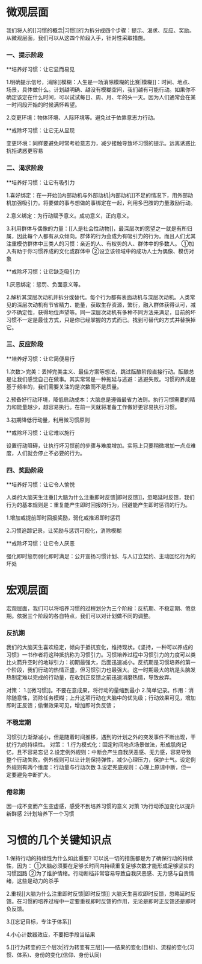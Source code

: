 # 微观层面

我们将人的[[习惯的概念|习惯]]行为拆分成四个步骤：提示、渴求、反应、奖励。从微观层面，我们可以从这四个阶段入手，针对性采取措施。

### 一、提示阶段

**培养好习惯：让它显而易见

1.明确提示信号，消除[[模糊：人生是一场消除模糊的比赛|模糊]]：时间、地点、场景，具体做什么。计划越明确、越没有模糊空间，我们越有可能行动。如果你不确定该定在什么时间，可以试试每日、周、月、年的头一天。因为人们通常会在某一时间段开始的时候满怀希望。

2.变更环境：物体环境、人际环境等。避免过于依靠意志力行动。

**戒除坏习惯：让它无从显现

变更环境：同样要避免时常考验意志力，减少接触导致坏习惯的提示。远离诱惑比抗拒诱惑更容易

### 二、渴求阶段

**培养好习惯：让它有吸引力

1.喜好绑定：在一开始[[内部动机与外部动机|内部动机]]不足的情况下，用外部动机加强吸引力。将要做的事与想做的事绑定在一起，利用多巴胺的力量激励行动。

2.意义绑定：为行动赋予意义。成功意义，正向意义。

3.利用群体与偶像的力量：[[人是社会性动物]]，最深层次的愿望之一就是有所归属，因此每个人都有从众倾向。群体的行为会成为有吸引力的行为。而且人们尤其注重模仿群体中三类人的习惯：亲近的人、有权势的人、群体中的多数人。
①加入有助于你习惯养成的文化或群体中
②设立该领域中的成功人士为偶像、模仿对象

**戒除坏习惯：让它缺乏吸引力

1.厌恶绑定：惩罚、负面意义等。

2.解析其深层次动机并拆分或替代。每个行为都有表面动机与深层次动机。人类常见的深层次动机有节省精力、能量，获取生存资源，繁衍，融入群体获得认可，减少不确定性，获得地位声望等。同一深层次动机有多种不同方法来满足，目前的坏习惯不一定是最佳方式，只是你已经掌握的方式而已。找到可替代的方式并替换掉它。

### 三、反应阶段

**培养好习惯：让它简便易行

1.次数＞完美：丢掉完美主义、最佳方案等想法，跳过酝酿阶段直接行动。酝酿总是让我们感觉自己在做事。其实常常是一种拖延与逃避：逃避失败。习惯的养成是基于频率的，我们需要关注的是次数而不是质量。

2.预备好行动环境，降低启动成本：大脑总是遵循最省力法则。执行习惯需要的精力和能量越少，越容易执行。在前一天就将准备工作做好更容易执行习惯。

3.初期降低行动量，利用微习惯原则

**戒除坏习惯：让它难以施行

设置行动阻碍，让执行坏习惯前的步骤与难度增加。实际上只要稍微增加一点点难度，人们就会停止不必要的行为。

### 四、奖励阶段

**培养好习惯：让它令人愉悦

人类的大脑天生注重[[大脑为什么注重即时反馈|即时反馈]]，忽略延时反馈，我们行为的基本规则是：重复能产生即时回报的行为，回避能产生即时惩罚的行为。

1.增加或提前即时回报奖励，弱化或推迟即时惩罚

2.习惯追踪记录，让奖励与惩罚可视化，消除模糊

**戒除坏习惯：让它令人厌恶

强化即时惩罚弱化即时满足：公开宣扬习惯计划、与人订立契约、主动回忆行为的坏处


# 宏观层面

宏观层面，我们可以将培养习惯的过程划分为三个阶段：反抗期、不稳定期、倦怠期。依据三个阶段的各自特点，我们可以对计划做不同的调整。

### 反抗期

我们的大脑天生喜欢稳定，倾向于抵抗变化，维持现状。《坚持，一种可以养成的习惯》一书作者将这种抵抗称为习惯引力。习惯培养过程中习惯引力的力度可以类比火箭升空时的地球引力：初期最强大，后面迅速减小。反抗期是习惯培养的第一个阶段，我们行动的热情正盛，但习惯引力也最强大。这一时期最大的坑是头脑发热制定难以完成的行动量，在收到正反馈之前迅速消磨热情，导致放弃。

对策：
1.[[微习惯]]。不要在意成果，将行动的量缩到最小
2.简单记录。作用：消除随意性，消除任务模糊；上升这项行动在大脑中的优先级；行动效果可见，增加即时正反馈；偷懒效果可见，增加即时负反馈；

### 不稳定期

习惯引力渐渐减小，但是随着时间推移，遇到的计划之外的突发事件不断出现，干扰行为的持续性。
对策：
1.行为模式化：固定时间地点场景做法，形成肌肉记忆，且不容易忘记
2.设定例外规则：中断会产生自我厌恶感、无力感，容易导致整个行动失败。例外规则可以让计划保持弹性，减少心理压力，保护士气。设定例外规则有两个维度：行动量与行动次数
3.设定兜底规则：心理上原谅中断，但一定要避免中断扩大。

### 倦怠期

因一成不变而产生空虚感，感受不到培养习惯的意义
对策
1为行动添加变化以提升新鲜感
2计划培养下一个习惯



# 习惯的几个关键知识点

1.保持行动的持续性为什么如此重要?
可以说一切的措施都是为了确保行动的持续性，因为：
①大脑必须要在足够长时间内持续重复足够次数才能形成足够坚实的习惯回路
②为了维护情绪。行动断档非常容易导致自我厌恶感、无力感与自责情绪，这些是动力的杀手

2.重视[[大脑为什么注重即时反馈|即时反馈]]
大脑天生喜欢即时反馈，忽略延时反馈。在习惯的培养过程中一定要重视即时反馈的作用，无论是即时正反馈还是即时负反馈。

3.[[忘记目标，专注于体系]]

4.小心计数器效应，不要把手段当结果

5.[[行为转变的三个层次|行为转变有三层]]——结果的变化(目标)、流程的变化(习惯、体系)、身份的变化(信仰、身份认同)

